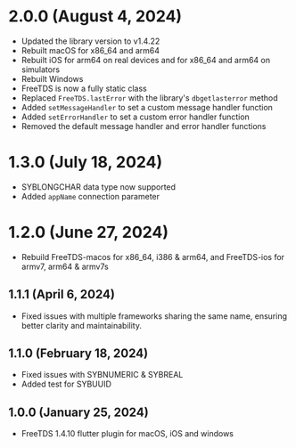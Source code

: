 # 2.0.0 (August 4, 2024)

* Updated the library version to v1.4.22
* Rebuilt macOS for x86_64 and arm64
* Rebuilt iOS for arm64 on real devices and for x86_64 and arm64 on simulators
* Rebuilt Windows
* FreeTDS is now a fully static class
* Replaced `FreeTDS.lastError` with the library's `dbgetlasterror` method
* Added `setMessageHandler` to set a custom message handler function
* Added `setErrorHandler` to set a custom error handler function
* Removed the default message handler and error handler functions

# 1.3.0 (July 18, 2024)

* SYBLONGCHAR data type now supported
* Added `appName` connection parameter

# 1.2.0 (June 27, 2024)

* Rebuild FreeTDS-macos for x86_64, i386 & arm64, and FreeTDS-ios for armv7, arm64 & armv7s  

## 1.1.1 (April 6, 2024)

* Fixed issues with multiple frameworks sharing the same name, ensuring better clarity and maintainability.

## 1.1.0 (February 18, 2024)

* Fixed issues with SYBNUMERIC & SYBREAL
* Added test for SYBUUID

## 1.0.0 (January 25, 2024)

* FreeTDS 1.4.10 flutter plugin for macOS, iOS and windows
